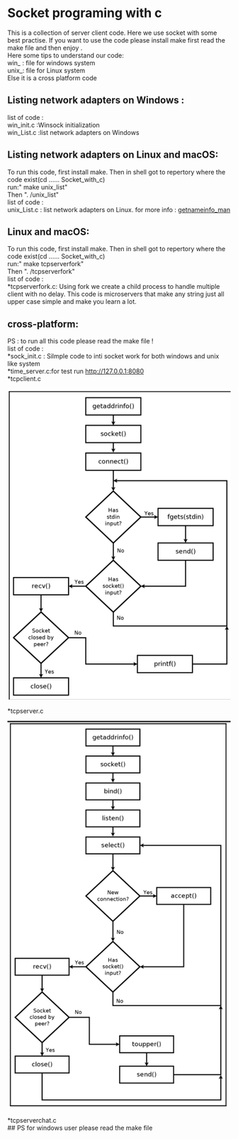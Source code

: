 # Socket programing  with c
This  is  a collection of  server  client code. Here we use  socket with some best  practise. If you want to use the  code please install make first read the make file and then enjoy .</br>
 Here some tips to understand our code:</br>
win_ : file for windows system</br>
unix_: file for Linux system</br>
Else it is a cross platform code</br>

## Listing network adapters on Windows :
list of code  :</br>
win_init.c :Winsock initialization</br>
win_List.c :list network adapters on Windows  </br>

## Listing network adapters on Linux and macOS:
 To run this code, first install make. Then in shell got to repertory where the code exist(cd ...... Socket_with_c) </br>run:" make unix_list"  </br>
Then  ". /unix_list"</br>
list of code  :</br>
unix_List.c : list network adapters on Linux.  for more info : [getnameinfo_man](https://man7.org/linux/man-pages/man3/getnameinfo.3.html )</br>

##  Linux and macOS:
To run this code, first install make. Then in shell got to repertory where the code exist(cd ...... Socket_with_c) </br>run:" make tcpserverfork"  </br>
Then  ". /tcpserverfork"</br>
list of code  :</br>
*tcpserverfork.c: Using  fork we  create a child process to handle multiple client with no delay. This code is  microservers that make any string just all upper case simple and make you learn a lot. </br>
## cross-platform:
PS : to run all this code please read the make file !</br>
list of code  :</br>
*sock_init.c : Silmple code  to inti socket work for both windows and unix like system </br>
*time_server.c:for test  run http://127.0.0.1:8080 </br>
*tcpclient.c </br>
<p align="center">
    <img src="https://github.com/amaraoussama94/Socket_with_c/blob/main/TCP%20client.png"  >  
</p>
*tcpserver.c</br>
<p align="center">
    <img src="https://github.com/amaraoussama94/Socket_with_c/blob/main/TCp%20Server.png"  >  
</p>
*tcpserverchat.c</br>
## PS
for windows user please read the make file </br>
